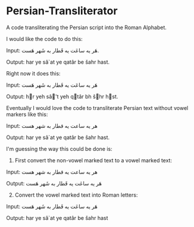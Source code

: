 # Persian-Transliterator
A code transliterating the Persian script into the Roman Alphabet. 

I would like the code to do this:

Input: هَر یه ساعَت یه قَطار به شَهر هَست.

Output: har ye sâ`at ye qatâr be šahr hast.

Right now it does this:

Input: هَر یه ساعَت یه قَطار به شَهر هَست

Output: hَr yeh sâ'َt yeh qَtâr bh šَhr hَst.

Eventually I would love the code to transliterate Persian text without vowel markers like this:

Input: هر یه ساعت یه قطار به شهر هست

Output: har ye sâ`at ye qatâr be šahr hast.

I'm guessing the way this could be done is:

1) First convert the non-vowel marked text to a vowel marked text:

Input: هر یه ساعت یه قطار به شهر هست

Output: هَر یه ساعَت یه قَطار به شَهر هَست

2) Convert the vowel marked text into Roman letters:

Input: هَر یه ساعَت یه قَطار به شَهر هَست

Output: har ye sâ`at ye qatâr be šahr hast

